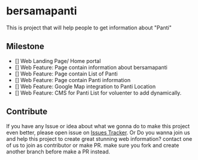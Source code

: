 # bersamapanti

This is project that will help people to get information about "Panti"

## Milestone

- [] Web Landing Page/ Home portal
- [] Web Feature: Page contain information about bersamapanti
- [] Web Feature: Page contain List of Panti
- [] Web Feature: Page contain Panti information
- [] Web Feature: Google Map integration to Panti Location
- [] Web Feature: CMS for Panti List for voluenter to add dynamically.

## Contribute

If you have any Issue or idea about what we gonna do to make this project even better, please open issue on [Issues Tracker](https://github.com/kpmks/bersamapanti/issues).
Or Do you wanna join us and help this project to create great stunning web information? contact one of us to join as contributor or make PR. make sure you fork and create another branch before make a PR instead.

